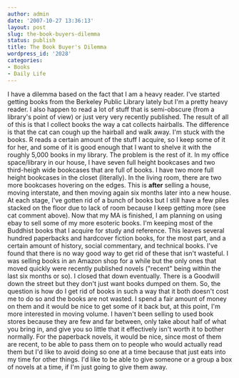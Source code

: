 ```yaml
---
author: admin
date: '2007-10-27 13:36:13'
layout: post
slug: the-book-buyers-dilemma
status: publish
title: The Book Buyer's Dilemma
wordpress_id: '2028'
categories:
- Books
- Daily Life
---
```


I have a dilemma based on the fact that I am a heavy reader. I've
started getting books from the Berkeley Public Library lately but I'm a
pretty heavy reader. I also happen to read a lot of stuff that is
semi-obscure (from a library's point of view) or just very very recently
published. The result of all of this is that I collect books the way a
cat collects hairballs. The difference is that the cat can cough up the
hairball and walk away. I'm stuck with the books. R reads a certain
amount of the stuff I acquire, so I keep some of it for her, and some of
it is good enough that I want to shelve it with the roughly 5,000 books
in my library. The problem is the rest of it. In my office space/library
in our house, I have seven full height bookcases and two third-heigh
wide bookcases that are full of books. I have two more full height
bookcases in the closet (literally). In the living room, there are two
more bookcases hovering on the edges. This is **after** selling a house,
moving interstate, and then moving again six months later into a new
house. At each stage, I've gotten rid of a bunch of books but I still
have a few piles stacked on the floor due to lack of room because I keep
getting more (see cat comment above). Now that my MA is finished, I am
planning on using ebay to sell some of my more esoteric books. I'm
keeping most of the Buddhist books that I acquire for study and
reference. This leaves several hundred paperbacks and hardcover fiction
books, for the most part, and a certain amount of history, social
commentary, and technical books. I've found that there is no way good
way to get rid of these that isn't wasteful. I was selling books in an
Amazon shop for a while but the only ones that moved quickly were
recently published novels ("recent" being within the last six months or
so). I closed that down eventually. There is a Goodwill down the street
but they don't just want books dumped on them. So, the question is how
do I get rid of books in such a way that it both doesn't cost me to do
so and the books are not wasted. I spend a fair amount of money on them
and it would be nice to get some of it back but, at this point, I'm more
interested in moving volume. I haven't been selling to used book stores
because they are few and far between, only take about half of what you
bring in, and give you so little that it effectively isn't worth it to
bother normally. For the paperback novels, it would be nice, since most
of them are recent, to be able to pass them on to people who would
actually read them but I'd like to avoid doing so one at a time because
that just eats into my time for other things. I'd like to be able to
give someone or a group a box of novels at a time, if I'm just going to
give them away.
